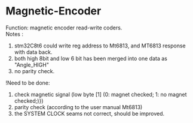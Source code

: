 # Magnetic-Encoder
Function: magnetic encoder read-write coders.  
Notes :  
1. stm32C8t6 could write reg address to Mt6813, and MT6813 response with data back.  
2. both high 8bit and low 6 bit has been merged into one data as "Angle_HIGH"  
3. no parity check.  
  
!Need to be done:  
1. check magnetic signal (low byte [1] (0: magnet checked; 1: no magnet checked;)})  
2. parity check (according to the user manual Mt6813)  
3. the SYSTEM CLOCK seams not correct, should be improved.
